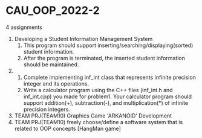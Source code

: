 # CAU_OOP_2022-2
4 assignments
1.  Developing a Student Information Management System
    1. This program should support inserting/searching/displaying(sorted) student information.
    2. After the program is terminated, the inserted student information should be maintained.
2. 
    1) Complete implementing inf_int class that represents infinite precision integer and its operations. 
    2) Write a calculator program using the C++ files (inf_int.h and inf_int.cpp) you made for problem1. Your calculator program should support addition(+), subtraction(-), and multiplication(*) of infinite precision integers.
3. TEAM PRJ(TEAM10) Graphics Game 'ARKANOID' Development
4. TEAM PRJ(TEAM10) freely choose/define a software system that is related to OOP concepts [HangMan game]
